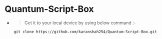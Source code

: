 # Quantum-Script-Box
- > Get it to your local device by using below command :-
```
    git clone https://github.com/karanshah254/Quantum-Script-Box.git
```